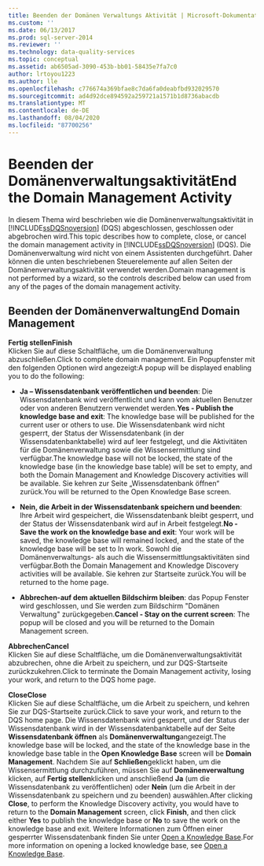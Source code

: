 ```yaml
---
title: Beenden der Domänen Verwaltungs Aktivität | Microsoft-Dokumentation
ms.custom: ''
ms.date: 06/13/2017
ms.prod: sql-server-2014
ms.reviewer: ''
ms.technology: data-quality-services
ms.topic: conceptual
ms.assetid: ab6505ad-3090-453b-bb01-58435e7fa7c0
author: lrtoyou1223
ms.author: lle
ms.openlocfilehash: c776674a369bfae8c7da6fa0deabfbd932029570
ms.sourcegitcommit: ad4d92dce894592a259721a1571b1d8736abacdb
ms.translationtype: MT
ms.contentlocale: de-DE
ms.lasthandoff: 08/04/2020
ms.locfileid: "87700256"
---
```

# <a name="end-the-domain-management-activity"></a><span data-ttu-id="35a40-102">Beenden der Domänenverwaltungsaktivität</span><span class="sxs-lookup"><span data-stu-id="35a40-102">End the Domain Management Activity</span></span>
  <span data-ttu-id="35a40-103">In diesem Thema wird beschrieben wie die Domänenverwaltungsaktivität in [!INCLUDE[ssDQSnoversion](../includes/ssdqsnoversion-md.md)] (DQS) abgeschlossen, geschlossen oder abgebrochen wird.</span><span class="sxs-lookup"><span data-stu-id="35a40-103">This topic describes how to complete, close, or cancel the domain management activity in [!INCLUDE[ssDQSnoversion](../includes/ssdqsnoversion-md.md)] (DQS).</span></span> <span data-ttu-id="35a40-104">Die Domänenverwaltung wird nicht von einem Assistenten durchgeführt. Daher können die unten beschriebenen Steuerelemente auf allen Seiten der Domänenverwaltungsaktivität verwendet werden.</span><span class="sxs-lookup"><span data-stu-id="35a40-104">Domain management is not performed by a wizard, so the controls described below can used from any of the pages of the domain management activity.</span></span>  
  
## <a name="end-domain-management"></a><span data-ttu-id="35a40-105">Beenden der Domänenverwaltung</span><span class="sxs-lookup"><span data-stu-id="35a40-105">End Domain Management</span></span>  
 <span data-ttu-id="35a40-106">**Fertig stellen**</span><span class="sxs-lookup"><span data-stu-id="35a40-106">**Finish**</span></span>  
 <span data-ttu-id="35a40-107">Klicken Sie auf diese Schaltfläche, um die Domänenverwaltung abzuschließen.</span><span class="sxs-lookup"><span data-stu-id="35a40-107">Click to complete domain management.</span></span> <span data-ttu-id="35a40-108">Ein Popupfenster mit den folgenden Optionen wird angezeigt:</span><span class="sxs-lookup"><span data-stu-id="35a40-108">A popup will be displayed enabling you to do the following:</span></span>  
  
-   <span data-ttu-id="35a40-109">**Ja – Wissensdatenbank veröffentlichen und beenden**: Die Wissensdatenbank wird veröffentlicht und kann vom aktuellen Benutzer oder von anderen Benutzern verwendet werden.</span><span class="sxs-lookup"><span data-stu-id="35a40-109">**Yes - Publish the knowledge base and exit**: The knowledge base will be published for the current user or others to use.</span></span> <span data-ttu-id="35a40-110">Die Wissensdatenbank wird nicht gesperrt, der Status der Wissensdatenbank (in der Wissensdatenbanktabelle) wird auf leer festgelegt, und die Aktivitäten für die Domänenverwaltung sowie die Wissensermittlung sind verfügbar.</span><span class="sxs-lookup"><span data-stu-id="35a40-110">The knowledge base will not be locked, the state of the knowledge base (in the knowledge base table) will be set to empty, and both the Domain Management and Knowledge Discovery activities will be available.</span></span> <span data-ttu-id="35a40-111">Sie kehren zur Seite „Wissensdatenbank öffnen“ zurück.</span><span class="sxs-lookup"><span data-stu-id="35a40-111">You will be returned to the Open Knowledge Base screen.</span></span>  
  
-   <span data-ttu-id="35a40-112">**Nein, die Arbeit in der Wissensdatenbank speichern und beenden**: Ihre Arbeit wird gespeichert, die Wissensdatenbank bleibt gesperrt, und der Status der Wissensdatenbank wird auf in Arbeit festgelegt.</span><span class="sxs-lookup"><span data-stu-id="35a40-112">**No - Save the work on the knowledge base and exit**: Your work will be saved, the knowledge base will remained locked, and the state of the knowledge base will be set to In work.</span></span> <span data-ttu-id="35a40-113">Sowohl die Domänenverwaltungs- als auch die Wissensermittlungsaktivitäten sind verfügbar.</span><span class="sxs-lookup"><span data-stu-id="35a40-113">Both the Domain Management and Knowledge Discovery activities will be available.</span></span> <span data-ttu-id="35a40-114">Sie kehren zur Startseite zurück.</span><span class="sxs-lookup"><span data-stu-id="35a40-114">You will be returned to the home page.</span></span>  
  
-   <span data-ttu-id="35a40-115">**Abbrechen-auf dem aktuellen Bildschirm bleiben**: das Popup Fenster wird geschlossen, und Sie werden zum Bildschirm "Domänen Verwaltung" zurückgegeben.</span><span class="sxs-lookup"><span data-stu-id="35a40-115">**Cancel - Stay on the current screen**: The popup will be closed and you will be returned to the Domain Management screen.</span></span>  
  
 <span data-ttu-id="35a40-116">**Abbrechen**</span><span class="sxs-lookup"><span data-stu-id="35a40-116">**Cancel**</span></span>  
 <span data-ttu-id="35a40-117">Klicken Sie auf diese Schaltfläche, um die Domänenverwaltungsaktivität abzubrechen, ohne die Arbeit zu speichern, und zur DQS-Startseite zurückzukehren.</span><span class="sxs-lookup"><span data-stu-id="35a40-117">Click to terminate the Domain Management activity, losing your work, and return to the DQS home page.</span></span>  
  
 <span data-ttu-id="35a40-118">**Close**</span><span class="sxs-lookup"><span data-stu-id="35a40-118">**Close**</span></span>  
 <span data-ttu-id="35a40-119">Klicken Sie auf diese Schaltfläche, um die Arbeit zu speichern, und kehren Sie zur DQS-Startseite zurück.</span><span class="sxs-lookup"><span data-stu-id="35a40-119">Click to save your work, and return to the DQS home page.</span></span> <span data-ttu-id="35a40-120">Die Wissensdatenbank wird gesperrt, und der Status der Wissensdatenbank wird in der Wissensdatenbanktabelle auf der Seite **Wissensdatenbank öffnen** als **Domänenverwaltung**angezeigt.</span><span class="sxs-lookup"><span data-stu-id="35a40-120">The knowledge base will be locked, and the state of the knowledge base in the knowledge base table in the **Open Knowledge Base** screen will be **Domain Management**.</span></span> <span data-ttu-id="35a40-121">Nachdem Sie auf **Schließen**geklickt haben, um die Wissensermittlung durchzuführen, müssen Sie auf **Domänenverwaltung** klicken, auf **Fertig stellen**klicken und anschließend **Ja** (um die Wissensdatenbank zu veröffentlichen) oder **Nein** (um die Arbeit in der Wissensdatenbank zu speichern und zu beenden) auswählen.</span><span class="sxs-lookup"><span data-stu-id="35a40-121">After clicking **Close**, to perform the Knowledge Discovery activity, you would have to return to the **Domain Management** screen, click **Finish**, and then click either **Yes** to publish the knowledge base or **No** to save the work on the knowledge base and exit.</span></span>  <span data-ttu-id="35a40-122">Weitere Informationen zum Öffnen einer gesperrter Wissensdatenbank finden Sie unter [Open a Knowledge Base](../../2014/data-quality-services/open-a-knowledge-base.md).</span><span class="sxs-lookup"><span data-stu-id="35a40-122">For more information on opening a locked knowledge base, see [Open a Knowledge Base](../../2014/data-quality-services/open-a-knowledge-base.md).</span></span>  
  
  
